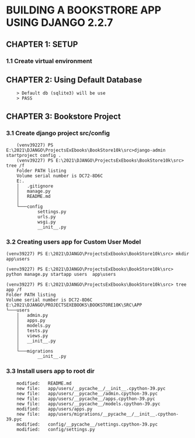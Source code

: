 # BUILDING A BOOKSTRORE APP USING DJANGO 2.2.7

## CHAPTER 1: SETUP

### 1.1 Create virtual environment

## CHAPTER 2: Using Default Database

        > Default db (sqlite3) will be use
        > PASS

## CHAPTER 3: Bookstore Project

### 3.1 Create django project src/config

        (venv39227) PS E:\2021\DJANGO\ProjectsExEbooks\BookStore10k\src>django-admin startproject config .
        (venv39227) PS E:\2021\DJANGO\ProjectsExEbooks\BookStore10k\src> tree /f
        Folder PATH listing
        Volume serial number is DC72-8D6C
        E:.
        │   .gitignore
        │   manage.py
        │   README.md
        │
        └───config
                settings.py
                urls.py
                wsgi.py
                __init__.py

### 3.2 Creating users app for Custom User Model

    (venv39227) PS E:\2021\DJANGO\ProjectsExEbooks\BookStore10k\src> mkdir app\users

    (venv39227) PS E:\2021\DJANGO\ProjectsExEbooks\BookStore10k\src> python manage.py startapp users  app\users

    (venv39227) PS E:\2021\DJANGO\ProjectsExEbooks\BookStore10k\src> tree app /f
    Folder PATH listing
    Volume serial number is DC72-8D6C
    E:\2021\DJANGO\PROJECTSEXEBOOKS\BOOKSTORE10K\SRC\APP
    └───users
        │   admin.py
        │   apps.py
        │   models.py
        │   tests.py
        │   views.py
        │   __init__.py
        │
        └───migrations
                __init__.py

### 3.3 Install users app to root dir

        modified:   README.md
        new file:   app/users/__pycache__/__init__.cpython-39.pyc
        new file:   app/users/__pycache__/admin.cpython-39.pyc
        new file:   app/users/__pycache__/apps.cpython-39.pyc
        new file:   app/users/__pycache__/models.cpython-39.pyc
        modified:   app/users/apps.py
        new file:   app/users/migrations/__pycache__/__init__.cpython-39.pyc
        modified:   config/__pycache__/settings.cpython-39.pyc
        modified:   config/settings.py
